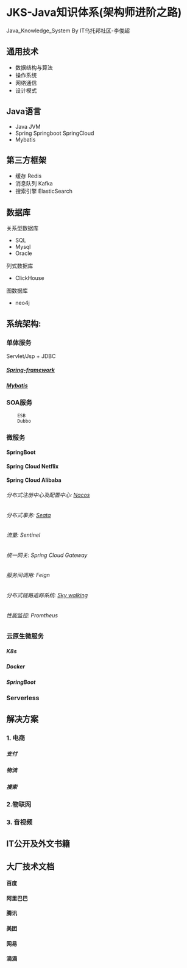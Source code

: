 JKS-Java知识体系(架构师进阶之路)
==========================================
Java_Knowledge_System  By IT乌托邦社区-李俊超

通用技术
-------
* 数据结构与算法
* 操作系统
* 网络通信
* 设计模式

Java语言
------
* Java
  JVM
* Spring
  Springboot
  SpringCloud
* Mybatis

第三方框架
------
* 缓存
    Redis
* 消息队列
    Kafka
* 搜索引擎
    ElasticSearch

  
数据库
-----
关系型数据库
* SQL
* Mysql
* Oracle

列式数据库
* ClickHouse


图数据库
* neo4j



系统架构:
-----
### 单体服务
Servlet/Jsp + JDBC

##### [Spring-framework](https://docs.spring.io/spring-framework/docs/current/reference/html/core.html)

##### [Mybatis](https://mybatis.org/mybatis-3/zh/index.html)

### SOA服务
        ESB
        Dubbo

### 微服务
        
#### SpringBoot 
#### Spring Cloud Netflix
#### Spring Cloud Alibaba   

###### 分布式注册中心及配置中心: [Nacos](https://nacos.io/zh-cn/)
###### 分布式事务: [Seata](https://seata.io/zh-cn/index.html)
###### 流量: Sentinel
###### 统一网关: Spring Cloud Gateway
###### 服务间调用: Feign
###### 分布式链路追踪系统: [Sky walking](http://skywalking.apache.org/)
###### 性能监控: Promtheus
            
            
            
### 云原生微服务 
##### K8s 
##### Docker 
##### SpringBoot
    
### Serverless







解决方案
------
### 1. 电商
##### 支付
##### 物流
##### 搜索
    
### 2.物联网

### 3. 音视频


IT公开及外文书籍
------------



大厂技术文档
---------
#### 百度
#### 阿里巴巴
#### 腾讯
#### 美团
#### 网易
#### 滴滴


